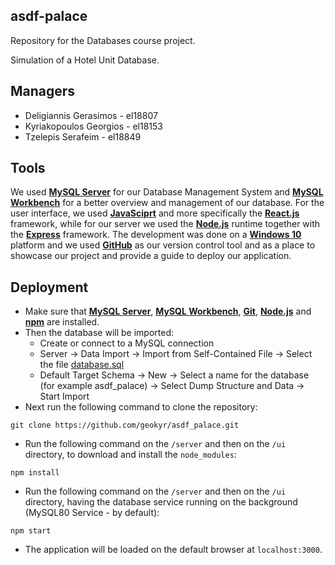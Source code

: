 asdf-palace
-----------

Repository for the Databases course project. 

Simulation of a Hotel Unit Database.

## Managers
* Deligiannis Gerasimos - el18807
* Kyriakopoulos Georgios - el18153
* Tzelepis Serafeim - el18849

## Tools
We used **[MySQL Server](https://dev.mysql.com/downloads/mysql/)** for our Database Management System and **[MySQL Workbench](https://www.mysql.com/products/workbench/)** for a better overview and management of our database. For the user interface, we used **[JavaSciprt](https://www.javascript.com/)** and more specifically the **[React.js](https://reactjs.org/)** framework, while for our server we used the **[Node.js](https://nodejs.org/en/)** runtime together with the **[Express](http://expressjs.com/)** framework. The development was done on a **[Windows 10](https://www.microsoft.com/en-us/software-download/windows10ISO)** platform and we used **[GitHub](https://github.com/)** as our version control tool and as a place to showcase our project and provide a guide to deploy our application.

## Deployment
* Make sure that **[MySQL Server](https://dev.mysql.com/downloads/mysql/)**, **[MySQL Workbench](https://www.mysql.com/products/workbench/)**, **[Git](https://git-scm.com/downloads)**, **[Node.js](https://nodejs.org/en/)** and **[npm](https://www.npmjs.com/package/download)** are installed.
* Then the database will be imported:
  * Create or connect to a MySQL connection
  * Server → Data Import → Import from Self-Contained File → Select the file [database.sql](https://github.com/geokyr/asdf-palace/blob/main/resources/database.sql)
  * Default Target Schema → New → Select a name for the database (for example asdf_palace) → Select Dump Structure and Data → Start Import
* Next run the following command to clone the repository:
```
git clone https://github.com/geokyr/asdf_palace.git
```
* Run the following command on the `/server` and then on the `/ui` directory, to download and install the `node_modules`:
```
npm install
```
* Run the following command on the `/server` and then on the `/ui` directory, having the database service running on the background (MySQL80 Service - by default):
```
npm start
```
* The application will be loaded on the default browser at `localhost:3000`.
